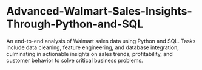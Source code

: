 # Advanced-Walmart-Sales-Insights-Through-Python-and-SQL
An end-to-end analysis of Walmart sales data using Python and SQL. Tasks include data cleaning, feature engineering, and database integration, culminating in actionable insights on sales trends, profitability, and customer behavior to solve critical business problems.
